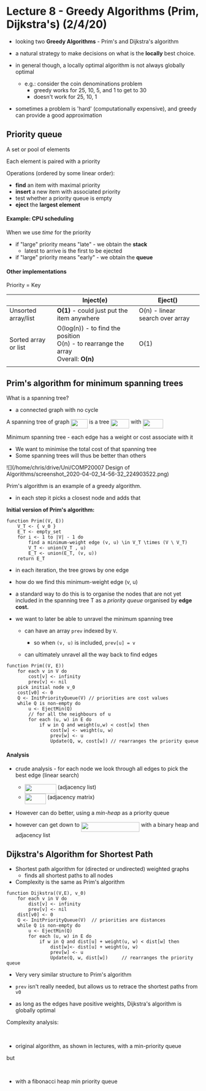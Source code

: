 # Lecture 8 - Greedy Algorithms (Prim, Dijkstra's) (2/4/20)

- looking two **Greedy Algorithms** - Prim's and Dijkstra's algorithm

- a natural strategy to make decisions on what is the **locally** best choice.

- in general though, a locally optimal algorithm is not always globally optimal
  
  - e.g.: consider the coin denominations problem
    - greedy works for 25, 10, 5, and 1 to get to 30
    - doesn't work for 25, 10, 1

- sometimes a problem is 'hard' (computationally expensive), and greedy can provide a good approximation

## Priority queue

A set or pool of elements

Each element is paired with a priority

Operations (ordered by some linear order):

- **find** an item with maximal priority
- **insert** a new item with associated priority
- test whether a priority queue is empty
- **eject** the **largest element**

#### Example: CPU scheduling

When we use *time* for the priority

- if "large" priority means "late" - we obtain the **stack**
  - latest to arrive is the first to be ejected
- if "large" priority means "early" - we obtain the **queue**

#### Other implementations

Priority = Key

|                      | Inject(e)                                                                                  | Eject()                         |
| -------------------- | ------------------------------------------------------------------------------------------ | ------------------------------- |
| Unsorted array/list  | **O(1)** - could just put the item anywhere                                                | O(n) - linear search over array |
| Sorted array or list | O(log(n)) - to find the position<br />O(n) - to rearrange the array<br />Overall: **O(n)** | O(1)                            |
|                      |                                                                                            |                                 |

## Prim's algorithm for minimum spanning trees

What is a spanning tree?

- a connected graph with no cycle

A spanning tree of graph <img src="svgs/80807d8c3a3394444007436ee9342441.svg?invert_in_darkmode" align=middle width=43.67579039999999pt height=24.65753399999998pt/> is a tree <img src="svgs/8cb8ffdf017c2a99792c2288c574f87a.svg?invert_in_darkmode" align=middle width=48.28766579999999pt height=24.7161288pt/> with <img src="svgs/0226295eca84329dbd0b61623e6d9cbb.svg?invert_in_darkmode" align=middle width=52.69387859999999pt height=24.7161288pt/>

Minimum spanning tree - each edge has a weight or cost associate with it

- We want to minimise the total cost of that spanning tree
- Some spanning trees will thus be better than others

![](/home/chris/drive/Uni/COMP20007 Design of Algorithms/screenshot_2020-04-02_14-56-32_224903522.png)

Prim's algorithm is an example of a greedy algorithm.

- in each step it picks a closest node and adds that

**Initial version of Prim's algorithm:**

```pseudocode
function Prim((V, E))
    V_T <- { v_0 }
    E_T <- empty_set
    for i <- 1 to |V| - 1 do
        find a minimum-weight edge (v, u) \in V_T \times (V \ V_T)
        V_T <- union(V_T , u)
        E_T <- union(E_T, (v, u))
    return E_T
```

- in each iteration, the tree grows by one edge

- how do we find this minimum-weight edge (v, u)

- a standard way to do this is to organise the nodes that are not yet included in the spanning tree T as a *priority queue* organised by **edge cost.**

- we want to later be able to unravel the minimum spanning tree
  
  - can have an array `prev` indexed by `V`.
    
    - so when `(v, u)` is included, `prev[u] = v`
  
  - can ultimately unravel all the way back to find edges

```pseudocode
function Prim((V, E))
    for each v in V do
        cost[v] <- infinity
        prev[v] <- nil
    pick initial node v_0
    cost[v0] <- 0
    Q <- InitPriorityQueue(V) // priorities are cost values
    while Q is non-empty do
        u <- EjectMin(Q)
        // for all the neighbours of u
        for each (u, w) in E do
            if w in Q and weight(u,w) < cost[w] then
                cost[w] <- weight(u, w)
                prev[w] <- u
                Update(Q, w, cost[w]) // rearranges the priority queue
```

#### Analysis

- crude analysis - for each node we look through all edges to pick the best edge (linear search)
  
  - <img src="svgs/d435a3ad1b89b94e1688148a80a4f782.svg?invert_in_darkmode" align=middle width=82.24194329999999pt height=24.65753399999998pt/> (adjacency list)
  - <img src="svgs/cf9a728da3d09c73024269d2a97150dc.svg?invert_in_darkmode" align=middle width=55.529796299999994pt height=26.76175259999998pt/> (adjacency matrix)

- However can do better, using a *min-heap* as a priority queue

- however can get down to <img src="svgs/ac6f5a1ce7a098caf80d2f5836243894.svg?invert_in_darkmode" align=middle width=152.33329319999999pt height=24.65753399999998pt/> with a binary heap and adjacency list

## Dijkstra's Algorithm for Shortest Path

- Shortest path algorithm for (directed or undirected) weighted graphs
  - finds all shortest paths to all nodes
- Complexity is the same as Prim's algorithm

```pseudocode
function Dijkstra((V,E), v_0)
    for each v in V do
        dist[v] <- infinity
        prev[v] <- nil
    dist[v0] <- 0
    Q <- InitPriorityQueue(V)  // priorities are distances
    while Q is non-empty do
        u <- EjectMin(Q)
        for each (u, w) in E do
            if w in Q and dist[u] + weight(u, w) < dist[w] then
                dist[w]<- dist[u] + weight(u, w)
                prev[w] <- u
                Update(Q, w, dist[w])     // rearranges the priority queue
```

- Very very similar structure to Prim's algorithm

- `prev` isn't really needed, but allows us to retrace the shortest paths from `v0`

- as long as the edges have positive weights, Dijkstra's algorithm is globally optimal

Complexity analysis:

<p align="center"><img src="svgs/7fea993d8b0b3860f88071692c41689f.svg?invert_in_darkmode" align=middle width=162.16907684999998pt height=16.438356pt/></p>

- original algorithm, as shown in lectures, with a min-priority queue



but 
<p align="center"><img src="svgs/7fab30630b56ddf1d0349430a32c405b.svg?invert_in_darkmode" align=middle width=139.33786845pt height=16.438356pt/></p>

- with a fibonacci heap min priority queue